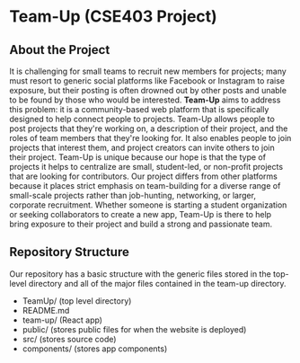 # Team-Up (CSE403 Project)
## About the Project

It is challenging for small teams to recruit new members for projects; many must resort to generic social platforms like Facebook or Instagram to raise exposure, but their posting is often drowned out by other posts and unable to be found by those who would be interested. **Team-Up** aims to address this problem: it is a community-based web platform that is specifically designed to help connect people to projects. Team-Up allows people to post projects that they're working on, a description of their project, and the roles of team members that they're looking for. It also enables people to join projects that interest them, and project creators can invite others to join their project. Team-Up is unique because our hope is that the type of projects it helps to centralize are small, student-led, or non-profit projects that are looking for contributors. Our project differs from other platforms because it places strict emphasis on team-building for a diverse range of small-scale projects rather than job-hunting, networking, or larger, corporate recruitment. Whether someone is starting a student organization or seeking collaborators to create a new app, Team-Up is there to help bring exposure to their project and build a strong and passionate team.

## Repository Structure

Our repository has a basic structure with the generic files stored in the top-level directory and all of the major files contained in the team-up directory.

* TeamUp/ (top level directory)
* README.md
* team-up/ (React app)
* public/ (stores public files for when the website is deployed)
* src/ (stores source code)
* components/ (stores app components)
